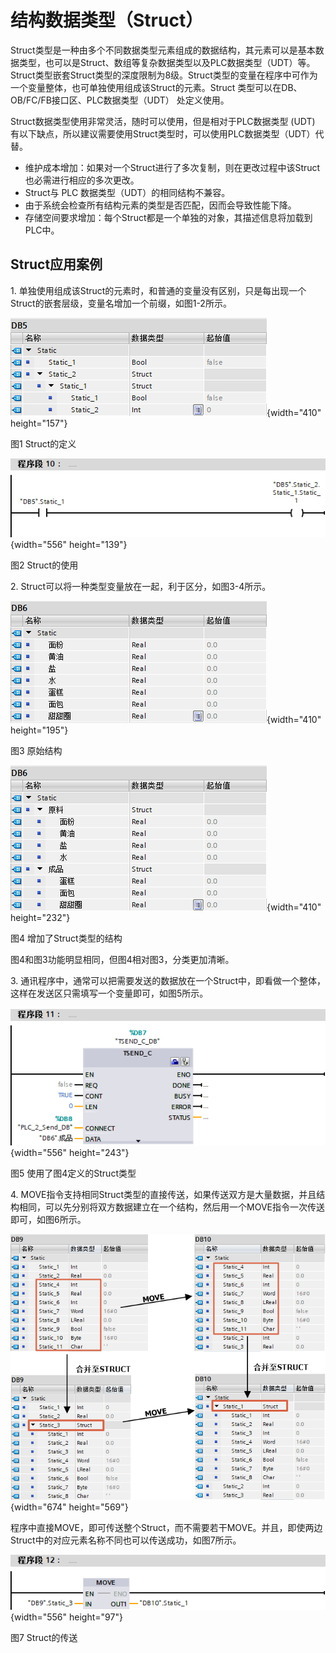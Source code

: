 # 结构数据类型（Struct）

Struct类型是一种由多个不同数据类型元素组成的数据结构，其元素可以是基本数据类型，也可以是Struct、数组等复杂数据类型以及PLC数据类型（UDT）等。Struct类型嵌套Struct类型的深度限制为8级。Struct类型的变量在程序中可作为一个变量整体，也可单独使用组成该Struct的元素。Struct
类型可以在DB、OB/FC/FB接口区、PLC数据类型（UDT） 处定义使用。

Struct数据类型使用非常灵活，随时可以使用，但是相对于PLC数据类型 (UDT)
有以下缺点，所以建议需要使用Struct类型时，可以使用PLC数据类型（UDT）代替。

- 维护成本增加：如果对一个Struct进行了多次复制，则在更改过程中该Struct也必需进行相应的多次更改。
- Struct与 PLC 数据类型（UDT）的相同结构不兼容。
- 由于系统会检查所有结构元素的类型是否匹配，因而会导致性能下降。
- 存储空间要求增加：每个Struct都是一个单独的对象，其描述信息将加载到PLC中。

## Struct应用案例

1\. 单独使用组成该Struct的元素时，和普通的变量没有区别，只是每出现一个Struct的嵌套层级，变量名增加一个前缀，如图1-2所示。

![](images/2-01.jpg){width="410" height="157"}

图1 Struct的定义

![](images/2-02.jpg){width="556" height="139"}

图2 Struct的使用

2\. Struct可以将一种类型变量放在一起，利于区分，如图3-4所示。

![](images/2-03.jpg){width="410" height="195"}

图3 原始结构

![](images/2-04.jpg){width="410" height="232"}

图4 增加了Struct类型的结构

图4和图3功能明显相同，但图4相对图3，分类更加清晰。

3\. 通讯程序中，通常可以把需要发送的数据放在一个Struct中，即看做一个整体，这样在发送区只需填写一个变量即可，如图5所示。

![](images/2-05.jpg){width="556" height="243"}

图5 使用了图4定义的Struct类型

4\. MOVE指令支持相同Struct类型的直接传送，如果传送双方是大量数据，并且结构相同，可以先分别将双方数据建立在一个结构，然后用一个MOVE指令一次传送即可，如图6所示。

![](images/2-06.jpg){width="674" height="569"}

程序中直接MOVE，即可传送整个Struct，而不需要若干MOVE。并且，即使两边Struct中的对应元素名称不同也可以传送成功，如图7所示。

![](images/2-07.jpg){width="556" height="97"}

图7 Struct的传送
